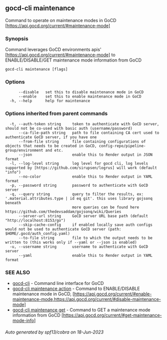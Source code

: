 ## gocd-cli maintenance

Command to operate on maintenance modes in GoCD [https://api.gocd.org/current/#maintenance-mode]

### Synopsis

Command leverages GoCD environments apis' [https://api.gocd.org/current/#maintenance-mode] to 
ENABLE/DISABLE/GET maintenance mode information from GoCD

```
gocd-cli maintenance [flags]
```

### Options

```
      --disable   set this to disable maintenance mode in GoCD
      --enable    set this to enable maintenance mode in GoCD
  -h, --help      help for maintenance
```

### Options inherited from parent commands

```
  -t, --auth-token string     token to authenticate with GoCD server, should not be co-used with basic auth (username/password)
      --ca-file-path string   path to file containing CA cert used to authenticate GoCD server, if you have one
      --from-file string      file containing configurations of objects that needs to be created in GoCD, config-repo/pipeline-group/environment and etc.
      --json                  enable this to Render output in JSON format
  -l, --log-level string      log level for gocd cli, log levels supported by [https://github.com/sirupsen/logrus] will work (default "info")
      --no-color              enable this to Render output in YAML format
  -p, --password string       password to authenticate with GoCD server
  -q, --query string          query to filter the results, ex: '.material.attributes.type | id eq git'. this uses library gojsonq beneath
                              more queries can be found here https://github.com/thedevsaddam/gojsonq/wiki/Queries
      --server-url string     GoCD server URL base path (default "http://localhost:8153/go")
      --skip-cache-config     if enabled locally save auth configs would not be used to authenticate GoCD server (path: $HOME/.gocd/auth_config.yaml)
      --to-file string        file to which the output needs to be written to (this works only if --yaml or --json is enabled)
  -u, --username string       username to authenticate with GoCD server
      --yaml                  enable this to Render output in YAML format
```

### SEE ALSO

* [gocd-cli](gocd-cli.md)	 - Command line interface for GoCD
* [gocd-cli maintenance action](gocd-cli_maintenance_action.md)	 - Command to ENABLE/DISABLE maintenance mode in GoCD, 
              [https://api.gocd.org/current/#enable-maintenance-mode,https://api.gocd.org/current/#disable-maintenance-mode]
* [gocd-cli maintenance get](gocd-cli_maintenance_get.md)	 - Command to GET a maintenance mode information from GoCD [https://api.gocd.org/current/#get-maintenance-mode-info]

###### Auto generated by spf13/cobra on 18-Jun-2023
